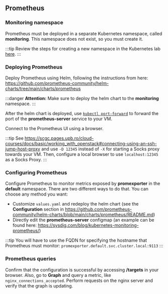 ## Prometheus

### Monitoring namespace

Prometheus must be deployed in a separate Kubernetes namespace, called **monitoring**. This namespace does not exist, so you must create it.

:::tip
Review the steps for creating a new namespace in the Kubernetes lab [here](https://scgc.pages.upb.ro/cloud-courses/docs/management/kubernetes#creating-a-new-namespace).
:::

### Deploying Prometheus

Deploy Prometheus using Helm, following the instructions from here: https://github.com/prometheus-community/helm-charts/tree/main/charts/prometheus

:::danger
**Attention:** Make sure to deploy the helm chart to the **monitoring** namespace.
:::

After the helm chart is deployed, use [`kubectl port-forward`](https://kubernetes.io/docs/tasks/access-application-cluster/port-forward-access-application-cluster/) to forward the port of the **prometheus-server** service to your VM.

Connect to the Prometheus UI using a browser. 

:::tip
See https://scgc.pages.upb.ro/cloud-courses/docs/basic/working_with_openstack#connecting-using-an-ssh-jump-host-proxy and use `-D 12345` instead of `-X` for starting a Socks proxy towards your VM. Then, configure a local browser to use `localhost:12345` as a Socks Proxy.
:::

### Configuring Prometheus

Configure Prometheus to monitor metrics exposed by **promexporter** in the **default** namespace. There are two different ways to do that. You can choose any method you want:
  * Customize `values.yaml` and redeploy the helm chart (see the **Configuration** section in https://github.com/prometheus-community/helm-charts/blob/main/charts/prometheus/README.md)
  * Directly edit the **prometheus-server** configmap (an example can be found here: https://sysdig.com/blog/kubernetes-monitoring-prometheus/)

:::tip
You will have to use the FQDN for specifying the hostname that Prometheus must monitor: `promexporter.default.svc.cluster.local:9113`
:::

### Prometheus queries

Confirm that the configuration is successful by accessing **/targets** in your browser. Also, go to **Graph** and query a metric, like `nginx_connections_accepted`. Perform requests on the nginx server and verify that the graph is updating.
